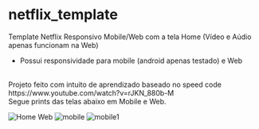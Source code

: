 # netflix_template
 Template Netflix Responsivo Mobile/Web com a tela Home (Vídeo e Aúdio apenas funcionam na Web) <br>
<ul>
 <li>Possui responsividade para mobile (android apenas testado) e Web</li>
</ul>

<br>
Projeto feito com intuito de aprendizado baseado no speed code https://www.youtube.com/watch?v=rJKN_880b-M
<br>
Segue prints das telas abaixo em Mobile e Web. 
<br>

![Home Web](https://user-images.githubusercontent.com/63310837/132264101-aad42882-21a6-4935-b739-265f471be098.png)
![mobile](https://user-images.githubusercontent.com/63310837/132264117-4b2dd6d9-9eff-4122-8e92-7530f8b75f03.png)
![mobile1](https://user-images.githubusercontent.com/63310837/132264118-3192077a-a371-433c-a786-50f33920bcde.png)
